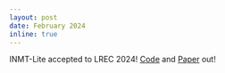 ```yaml
---
layout: post
date: February 2024
inline: true
---
```


INMT-Lite accepted to LREC 2024! [Code](https://github.com/microsoft/INMT-lite/tree/transformer-dev) and [Paper](https://aclanthology.org/2024.lrec-main.797/) out! 
